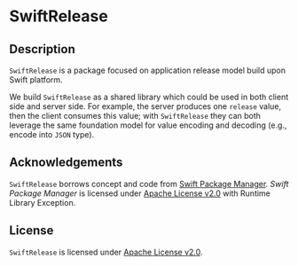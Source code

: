 # SwiftRelease


## Description

`SwiftRelease` is a package focused on application release model build upon Swift platform.

We build `SwiftRelease` as a shared library which could be used in both client side and server side. For example, the server produces one `release` value, then the client consumes this value; with `SwiftRelease` they can both leverage the same foundation model for value encoding and decoding (e.g., encode into `JSON` type).

## Acknowledgements

`SwiftRelease` borrows concept and code from [Swift Package Manager](https://github.com/apple/swift-package-manager). *Swift Package Manager* is licensed under [Apache License v2.0](https://swift.org/LICENSE.txt) with Runtime Library Exception.

## License

`SwiftRelease` is licensed under [Apache License v2.0](LICENSE).
